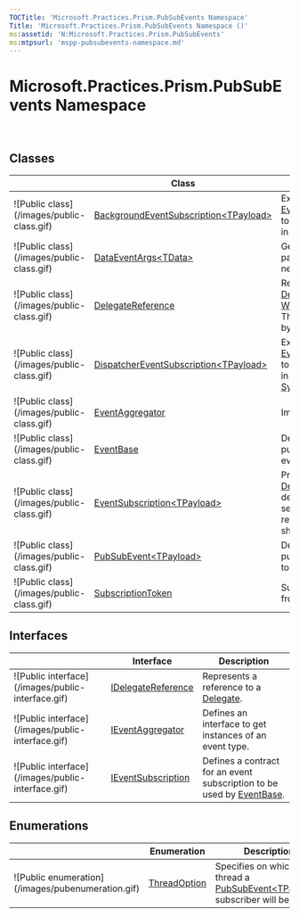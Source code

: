 ```yaml
---
TOCTitle: 'Microsoft.Practices.Prism.PubSubEvents Namespace'
Title: 'Microsoft.Practices.Prism.PubSubEvents Namespace ()'
ms:assetid: 'N:Microsoft.Practices.Prism.PubSubEvents'
ms:mtpsurl: 'mspp-pubsubevents-namespace.md'
---
```



# Microsoft.Practices.Prism.PubSubEvents Namespace

 
## Classes

<span id="classToggle"></span>
<table>

<thead>
<tr class="header">
<th> </th>
<th>Class</th>
<th>Description</th>
</tr>
</thead>
<tbody>
<tr class="odd">
<td>![Public class](/images/public-class.gif)</td>
<td><a href="backgroundeventsubscription-tpayload-class-mspp-pubsubevents.md">BackgroundEventSubscription&lt;TPayload&gt;</a></td>
<td><div class="summary">
Extends <a href="/patterns-practices/reference/eventsubscription-tpayload-class-mspp-pubsubevents">EventSubscription&lt;TPayload&gt;</a> to invoke the <a href="/patterns-practices/reference/eventsubscription-tpayload-action-property-mspp-pubsubevents">Action</a> delegate in a background thread.
</div></td>
</tr>
<tr class="even">
<td>![Public class](/images/public-class.gif)</td>
<td><a href="/patterns-practices/reference/dataeventargs-tdata-class-mspp-pubsubevents">DataEventArgs&lt;TData&gt;</a></td>
<td><div class="summary">
Generic arguments class to pass to event handlers that need to receive data.
</div></td>
</tr>
<tr class="odd">
<td>![Public class](/images/public-class.gif)</td>
<td><a href="/patterns-practices/reference/delegatereference-class-mspp-pubsubevents">DelegateReference</a></td>
<td><div class="summary">
Represents a reference to a <a href="http://msdn.microsoft.com/en-us/library/y22acf51">Delegate</a> that may contain a <a href="http://msdn.microsoft.com/en-us/library/hbh8w2zd">WeakReference</a> to the target. This class is used internally by the Prism Library.
</div></td>
</tr>
<tr class="even">
<td>![Public class](/images/public-class.gif)</td>
<td><a href="/patterns-practices/reference/dispatchereventsubscription-tpayload-class-mspp-pubsubevents">DispatcherEventSubscription&lt;TPayload&gt;</a></td>
<td><div class="summary">
Extends <a href="/patterns-practices/reference/eventsubscription-tpayload-class-mspp-pubsubevents">EventSubscription&lt;TPayload&gt;</a> to invoke the <a href="/patterns-practices/reference/eventsubscription-tpayload-action-property-mspp-pubsubevents">Action</a> delegate in a specific <a href="http://msdn.microsoft.com/en-us/library/wx31754f">SynchronizationContext</a>.
</div></td>
</tr>
<tr class="odd">
<td>![Public class](/images/public-class.gif)</td>
<td><a href="/patterns-practices/reference/eventaggregator-class-mspp-pubsubevents">EventAggregator</a></td>
<td><div class="summary">
Implements <a href="/patterns-practices/reference/ieventaggregator-interface-mspp-pubsubevents">IEventAggregator</a>.
</div></td>
</tr>
<tr class="even">
<td>![Public class](/images/public-class.gif)</td>
<td><a href="/patterns-practices/reference/eventbase-class-mspp-pubsubevents">EventBase</a></td>
<td><div class="summary">
Defines a base class to publish and subscribe to events.
</div></td>
</tr>
<tr class="odd">
<td>![Public class](/images/public-class.gif)</td>
<td><a href="/patterns-practices/reference/eventsubscription-tpayload-class-mspp-pubsubevents">EventSubscription&lt;TPayload&gt;</a></td>
<td><div class="summary">
Provides a way to retrieve a <a href="http://msdn.microsoft.com/en-us/library/y22acf51">Delegate</a> to execute an action depending on the value of a second filter predicate that returns true if the action should execute.
</div></td>
</tr>
<tr class="even">
<td>![Public class](/images/public-class.gif)</td>
<td><a href="/patterns-practices/reference/pubsubevent-tpayload-class-mspp-pubsubevents">PubSubEvent&lt;TPayload&gt;</a></td>
<td><div class="summary">
Defines a class that manages publication and subscription to events.
</div></td>
</tr>
<tr class="odd">
<td>![Public class](/images/public-class.gif)</td>
<td><a href="/patterns-practices/reference/subscriptiontoken-class-mspp-pubsubevents">SubscriptionToken</a></td>
<td><div class="summary">
Subscription token returned from <a href="/patterns-practices/reference/eventbase-class-mspp-pubsubevents">EventBase</a> on subscribe.
</div></td>
</tr>
</tbody>
</table>

## Interfaces

<span id="interfaceToggle"></span>
<table>

<thead>
<tr class="header">
<th> </th>
<th>Interface</th>
<th>Description</th>
</tr>
</thead>
<tbody>
<tr class="odd">
<td>![Public interface](/images/public-interface.gif)</td>
<td><a href="/patterns-practices/reference/idelegatereference-interface-mspp-pubsubevents">IDelegateReference</a></td>
<td><div class="summary">
Represents a reference to a <a href="http://msdn.microsoft.com/en-us/library/y22acf51">Delegate</a>.
</div></td>
</tr>
<tr class="even">
<td>![Public interface](/images/public-interface.gif)</td>
<td><a href="/patterns-practices/reference/ieventaggregator-interface-mspp-pubsubevents">IEventAggregator</a></td>
<td><div class="summary">
Defines an interface to get instances of an event type.
</div></td>
</tr>
<tr class="odd">
<td>![Public interface](/images/public-interface.gif)</td>
<td><a href="/patterns-practices/reference/ieventsubscription-interface-mspp-pubsubevents">IEventSubscription</a></td>
<td><div class="summary">
Defines a contract for an event subscription to be used by <a href="/patterns-practices/reference/eventbase-class-mspp-pubsubevents">EventBase</a>.
</div></td>
</tr>
</tbody>
</table>

## Enumerations

<span id="enumerationToggle"></span>
<table>

<thead>
<tr class="header">
<th> </th>
<th>Enumeration</th>
<th>Description</th>
</tr>
</thead>
<tbody>
<tr class="odd">
<td>![Public enumeration](/images/pubenumeration.gif)</td>
<td><a href="/patterns-practices/reference/threadoption-enumeration-mspp-pubsubevents">ThreadOption</a></td>
<td><div class="summary">
Specifies on which thread a <a href="/patterns-practices/reference/pubsubevent-tpayload-class-mspp-pubsubevents">PubSubEvent&lt;TPayload&gt;</a> subscriber will be called.
</div></td>
</tr>
</tbody>
</table>
